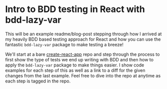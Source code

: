# Intro to BDD testing in React with bdd-lazy-var

This will be an example readme/blog-post stepping through how I arrived at my heavily BDD based testing approach for React and how you can use the fantastic `bdd-lazy-var` package to make testing a breeze!

We'll start at a bare [create-react-app](https://github.com/stalniy/bdd-lazy-var) repo and step through the process to first show the type of tests we end up writing with BDD and then how to apply the `bdd-lazy-var` package to make things easier.
I show code examples for each step of this as well as a link to a diff for the given changes from the last example. Feel free to dive into the repo at anytime as each step is tagged in the repo.